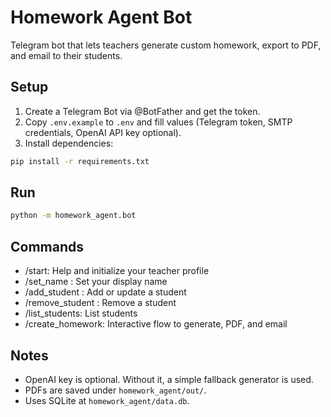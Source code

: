 # Homework Agent Bot

Telegram bot that lets teachers generate custom homework, export to PDF, and email to their students.

## Setup

1. Create a Telegram Bot via @BotFather and get the token.
2. Copy `.env.example` to `.env` and fill values (Telegram token, SMTP credentials, OpenAI API key optional).
3. Install dependencies:

```bash
pip install -r requirements.txt
```

## Run

```bash
python -m homework_agent.bot
```

## Commands
- /start: Help and initialize your teacher profile
- /set_name <Your Name>: Set your display name
- /add_student <Name> <email>: Add or update a student
- /remove_student <email>: Remove a student
- /list_students: List students
- /create_homework: Interactive flow to generate, PDF, and email

## Notes
- OpenAI key is optional. Without it, a simple fallback generator is used.
- PDFs are saved under `homework_agent/out/`.
- Uses SQLite at `homework_agent/data.db`.